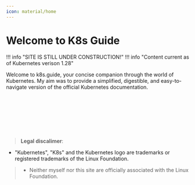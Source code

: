 ```yaml
---
icon: material/home
---
```


# Welcome to K8s Guide
!!! info "SITE IS STILL UNDER CONSTRUCTION!"
!!! info "Content current as of Kubernetes verison 1.28"

Welcome to k8s.guide, your concise companion through the world of Kubernetes. My aim was to provide a simplified, digestible, and easy-to-navigate version of the official Kubernetes documentation.


<br/><br/><br/><br/><br/><br/>
> **Legal discalimer**:  
>  
> 
* "Kubernetes", "K8s" and the Kubernetes logo are trademarks or registered trademarks of the Linux Foundation.  
>  
> * Neither myself nor this site are officially associated with the Linux Foundation.  